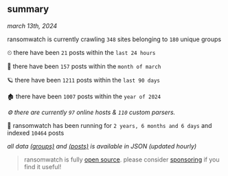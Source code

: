 
## summary
_march 13th, 2024_

ransomwatch is currently crawling `348` sites belonging to `180` unique groups

⏲ there have been `21` posts within the `last 24 hours`

🦈 there have been `157` posts within the `month of march`

🪐 there have been `1211` posts within the `last 90 days`

🏚 there have been `1007` posts within the `year of 2024`

_⚙️ there are currently `97` online hosts & `110` custom parsers._

🦕 ransomwatch has been running for `2 years, 6 months and 6 days` and indexed `10464` posts

_all data  [(groups)](http://ransomwhat.telemetry.ltd/groups) and [(posts)](http://ransomwhat.telemetry.ltd/posts) is available in JSON (updated hourly)_

> ransomwatch is fully [open source](https://github.com/joshhighet/ransomwatch#ransomwatch--). please consider [sponsoring](https://github.com/sponsors/joshhighet) if you find it useful!
